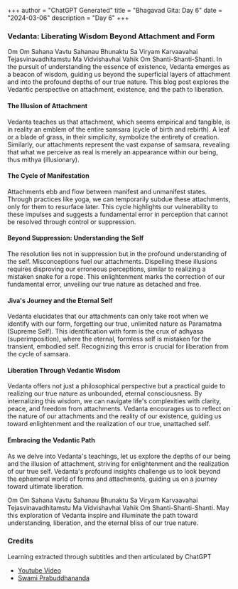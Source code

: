 +++
author = "ChatGPT Generated"
title = "Bhagavad Gita: Day 6"
date = "2024-03-06"
description = "Day 6"
+++

### Vedanta: Liberating Wisdom Beyond Attachment and Form

Om Om Sahana Vavtu Sahanau Bhunaktu Sa Viryam Karvaavahai Tejasvinavadhitamstu Ma Vidvishavhai Vahik Om Shanti-Shanti-Shanti. In the pursuit of understanding the essence of existence, Vedanta emerges as a beacon of wisdom, guiding us beyond the superficial layers of attachment and into the profound depths of our true nature. This blog post explores the Vedantic perspective on attachment, existence, and the path to liberation.

#### The Illusion of Attachment

Vedanta teaches us that attachment, which seems empirical and tangible, is in reality an emblem of the entire samsara (cycle of birth and rebirth). A leaf or a blade of grass, in their simplicity, symbolize the entirety of creation. Similarly, our attachments represent the vast expanse of samsara, revealing that what we perceive as real is merely an appearance within our being, thus mithya (illusionary).

#### The Cycle of Manifestation

Attachments ebb and flow between manifest and unmanifest states. Through practices like yoga, we can temporarily subdue these attachments, only for them to resurface later. This cycle highlights our vulnerability to these impulses and suggests a fundamental error in perception that cannot be resolved through control or suppression.

#### Beyond Suppression: Understanding the Self

The resolution lies not in suppression but in the profound understanding of the self. Misconceptions fuel our attachments. Dispelling these illusions requires disproving our erroneous perceptions, similar to realizing a mistaken snake for a rope. This enlightenment marks the correction of our fundamental error, unveiling our true nature as detached and free.

#### Jiva's Journey and the Eternal Self

Vedanta elucidates that our attachments can only take root when we identify with our form, forgetting our true, unlimited nature as Paramatma (Supreme Self). This identification with form is the crux of adhyasa (superimposition), where the eternal, formless self is mistaken for the transient, embodied self. Recognizing this error is crucial for liberation from the cycle of samsara.

#### Liberation Through Vedantic Wisdom

Vedanta offers not just a philosophical perspective but a practical guide to realizing our true nature as unbounded, eternal consciousness. By internalizing this wisdom, we can navigate life's complexities with clarity, peace, and freedom from attachments. Vedanta encourages us to reflect on the nature of our attachments and the reality of our existence, guiding us toward enlightenment and the realization of our true, unattached self.

#### Embracing the Vedantic Path

As we delve into Vedanta's teachings, let us explore the depths of our being and the illusion of attachment, striving for enlightenment and the realization of our true self. Vedanta's profound insights challenge us to look beyond the ephemeral world of forms and attachments, guiding us on a journey toward ultimate liberation.

Om Om Sahana Vavtu Sahanau Bhunaktu Sa Viryam Karvaavahai Tejasvinavadhitamstu Ma Vidvishavhai Vahik Om Shanti-Shanti-Shanti. May this exploration of Vedanta inspire and illuminate the path toward understanding, liberation, and the eternal bliss of our true nature.


### Credits
Learning extracted through subtitles and then articulated by ChatGPT
* [Youtube Video](https://www.youtube.com/watch?v=RMCFMC7DOsA)
* [Swami Prabuddhananda](https://www.youtube.com/@upanishadswithswamiprabudd4019/streams)
